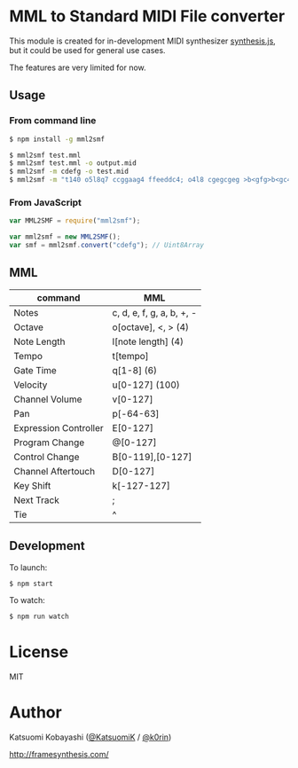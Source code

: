 # MML to Standard MIDI File converter

This module is created for in-development MIDI synthesizer [synthesis.js](https://github.com/KatsuomiK/synthesis.js), but it could be used for general use cases.

The features are very limited for now.

## Usage

### From command line

```bash
$ npm install -g mml2smf

$ mml2smf test.mml
$ mml2smf test.mml -o output.mid
$ mml2smf -m cdefg -o test.mid
$ mml2smf -m "t140 o5l8q7 ccggaag4 ffeeddc4; o4l8 cgegcgeg >b<gfg>b<gc4" -o test.mid
```

### From JavaScript

```js
var MML2SMF = require("mml2smf");

var mml2smf = new MML2SMF();
var smf = mml2smf.convert("cdefg"); // Uint8Array
```

## MML

command|MML
-------|---
Notes|c, d, e, f, g, a, b, +, -
Octave|o\[octave\], &lt;, &gt; (4)
Note Length|l\[note length\] (4)
Tempo|t\[tempo\]
Gate Time|q\[1-8\] (6)
Velocity|u\[0-127\] (100)
Channel Volume|v\[0-127\]
Pan|p\[-64-63\]
Expression Controller|E\[0-127\]
Program Change|@\[0-127\]
Control Change|B\[0-119\],\[0-127\]
Channel Aftertouch|D\[0-127\]
Key Shift|k\[-127-127\]
Next Track|;
Tie|^

## Development

To launch:

```bash
$ npm start
```

To watch:

```bash
$ npm run watch
```

# License

MIT

# Author

Katsuomi Kobayashi ([@KatsuomiK](https://twitter.com/KatsuomiK) / [@k0rin](https://twitter.com/k0rin))

http://framesynthesis.com/

